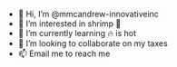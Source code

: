 - 👋 Hi, I’m @mmcandrew-innovativeinc
- 👀 I’m interested in shrimp 🍤
- 🌱 I’m currently learning 🔥 is hot
- 💞️ I’m looking to collaborate on my taxes
- 📫 Email me to reach me

<!---
mmcandrew-innovativeinc/mmcandrew-innovativeinc is a ✨ special ✨ repository because its `README.md` (this file) appears on your GitHub profile.
You can click the Preview link to take a look at your changes.
--->

